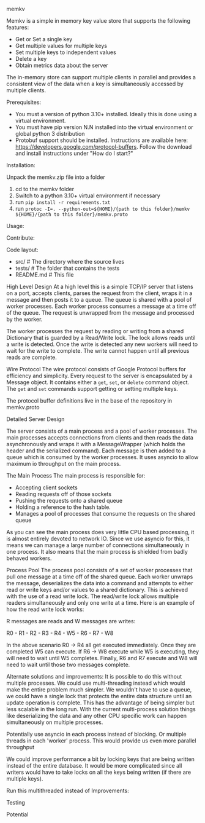 memkv

Memkv is a simple in memory key value store that supports the following features:
* Get or Set a single key
* Get multiple values for multiple keys
* Set multiple keys to independent values
* Delete a key
* Obtain metrics data about the server

The in-memory store can support multiple clients in parallel and provides a consistent view of the data when a key is simultaneously accessed by multiple clients.


Prerequisites:

* You must a version of python 3.10+ installed.  Ideally this is done using a virtual environment.
* You must have pip version N.N installed into the virtual environment or global python 3 distribution
* Protobuf support should be installed.  Instructions are available here: https://developers.google.com/protocol-buffers.  Follow the download and install instructions under "How do I start?"


Installation:

Unpack the memkv.zip file into a folder
1. cd to the memkv folder
2. Switch to a python 3.10+ virtual environment if necessary
3. run `pip install -r requirements.txt`
4. run `protoc -I=. --python-out=${HOME}/{path to this folder}/memkv ${HOME}/{path to this folder}/memkv.proto`


Usage:


Contribute:

Code layout:
* src/   # The directory where the source lives
* tests/ # The folder that contains the tests
* README.md # This file


High Level Design
At a high level this is a simple TCP/IP server that listens on a port, accepts clients, parses the request from the client, wraps it in a message and then posts it to a queue.  The queue is shared with a pool of worker processes.  Each worker process consumes a message at a time off of the queue.  The request is unwrapped from the message and processed by the worker.  

The worker processes the request by reading or writing from a shared Dictionary that is guarded by a Read/Write lock.  The lock allows reads until a write is detected.  Once the write is detected any new workers will need to wait for the write to complete.  The write cannot happen until all previous reads are complete.

Wire Protocol
The wire protocol consists of Google Protocol buffers for efficiency and simplicity.  Every request to the server is encapsulated by a Message object.  It contains either a `get`, `set`, or `delete` command object.  The `get` and `set` commands support getting or setting multiple keys.

The protocol buffer definitions live in the base of the repository in memkv.proto


Detailed Server Design

The server consists of a main process and a pool of worker processes.  The main processes accepts connections from clients and then reads the data asynchronously and wraps it with a MessageWrapper (which holds the header and the serialized command).  Each message is then added to a queue which is consumed by the worker processes.  It uses asyncio to allow maximum io throughput on the main process.

The Main Process
The main process is responsible for:
* Accepting client sockets
* Reading requests off of those sockets
* Pushing the requests onto a shared queue
* Holding a reference to the hash table.
* Manages a pool of processes that consume the requests on the shared queue

As you can see the main process does very little CPU based processing, it is almost entirely devoted to network IO.  Since we use asyncio for this, it means we can manage a large number of connections simultaneously in one process.  It also means that the main process is shielded from badly behaved workers.

Process Pool
The process pool consists of a set of worker processes that pull one message at a time off of the shared queue.  Each worker unwraps the message, deserializes the data into a command and attempts to either read or write keys and/or values to a shared dictionary.  This is achieved with the use of a read write lock.  The read/write lock allows multiple readers simultaneously and only one write at a time.  Here is an example of how the read write lock works:

R messages are reads and W messages are writes:

R0 - R1 - R2 - R3 - R4 - W5 - R6 - R7 - W8

In the above scenario R0 -> R4 all get executed immediately.  Once they are completed W5 can execute.  If R6 -> W8 execute while W5 is executing, they will need to wait until W5 completes.  Finally, R6 and R7 execute and W8 will need to wait until those two messages complete.


Alternate solutions and improvements:
It is possible to do this without multiple processes.  We could use multi-threading instead which would make the entire problem much simpler.  We wouldn't have to use a queue, we could have a single lock that protects the entire data structure until an update operation is complete.  This has the advantage of being simpler but less scalable in the long run.  With the current multi-process solution things like deserializing the data and any other CPU specific work can happen simultaneously on multiple processes.

Potentially use asyncio in each process instead of blocking.  Or multiple threads in each 'worker' process.  This would provide us even more parallel throughput


We could improve performance a bit by locking keys that are being written instead of the entire database.  It would be more complicated since all writers would have to take locks on all the keys being written (if there are multiple keys).


Run this multithreaded instead of 
Improvements:


Testing


Potential 

